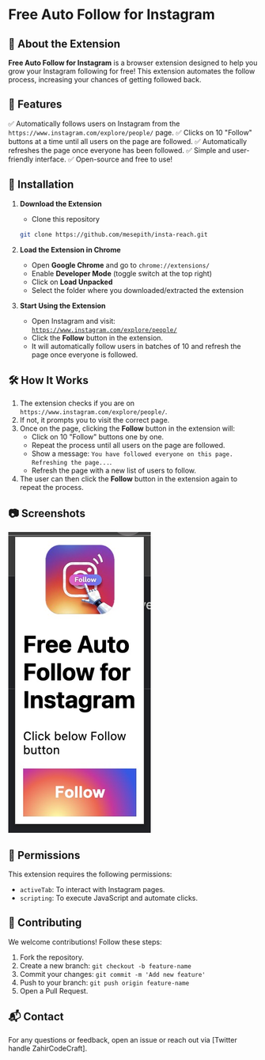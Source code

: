 # Free Auto Follow for Instagram

## 🚀 About the Extension

**Free Auto Follow for Instagram** is a browser extension designed to help you grow your Instagram following for free! This extension automates the follow process, increasing your chances of getting followed back.

## 🎯 Features

✅ Automatically follows users on Instagram from the `https://www.instagram.com/explore/people/` page.
✅ Clicks on 10 "Follow" buttons at a time until all users on the page are followed.
✅ Automatically refreshes the page once everyone has been followed.
✅ Simple and user-friendly interface.
✅ Open-source and free to use!

## 📌 Installation

1. **Download the Extension**
   - Clone this repository 
   ```sh
   git clone https://github.com/mesepith/insta-reach.git
   ```

2. **Load the Extension in Chrome**
   - Open **Google Chrome** and go to `chrome://extensions/`
   - Enable **Developer Mode** (toggle switch at the top right)
   - Click on **Load Unpacked**
   - Select the folder where you downloaded/extracted the extension

3. **Start Using the Extension**
   - Open Instagram and visit: [`https://www.instagram.com/explore/people/`](https://www.instagram.com/explore/people/)
   - Click the **Follow** button in the extension.
   - It will automatically follow users in batches of 10 and refresh the page once everyone is followed.

## 🛠 How It Works

1. The extension checks if you are on `https://www.instagram.com/explore/people/`.
2. If not, it prompts you to visit the correct page.
3. Once on the page, clicking the **Follow** button in the extension will:
   - Click on 10 "Follow" buttons one by one.
   - Repeat the process until all users on the page are followed.
   - Show a message: `You have followed everyone on this page. Refreshing the page...`.
   - Refresh the page with a new list of users to follow.
4. The user can then click the **Follow** button in the extension again to repeat the process.

## 📷 Screenshots

![Extension UI](images/free-auto-follow-instagram.png)

## 📜 Permissions

This extension requires the following permissions:
- `activeTab`: To interact with Instagram pages.
- `scripting`: To execute JavaScript and automate clicks.

## 📖 Contributing

We welcome contributions! Follow these steps:

1. Fork the repository.
2. Create a new branch: `git checkout -b feature-name`
3. Commit your changes: `git commit -m 'Add new feature'`
4. Push to your branch: `git push origin feature-name`
5. Open a Pull Request.

## 📬 Contact

For any questions or feedback, open an issue or reach out via [Twitter handle ZahirCodeCraft].
